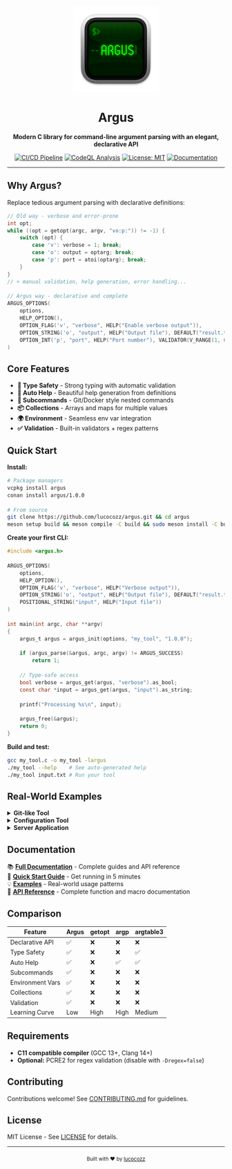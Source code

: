 <p align="center">
  <img src="docs/static/img/argus-logo.webp" alt="argus logo" width="200">
</p>

<h1 align="center">Argus</h1>

<p align="center">
  <strong>Modern C library for command-line argument parsing with an elegant, declarative API</strong>
</p>

<p align="center">
  <a href="https://github.com/lucocozz/argus/actions/workflows/ci-complete.yml"><img src="https://github.com/lucocozz/argus/actions/workflows/ci-complete.yml/badge.svg" alt="CI/CD Pipeline"></a>
  <a href="https://github.com/lucocozz/argus/actions/workflows/codeql.yml"><img src="https://github.com/lucocozz/argus/actions/workflows/codeql.yml/badge.svg" alt="CodeQL Analysis"></a>
  <a href="https://opensource.org/licenses/MIT"><img src="https://img.shields.io/badge/License-MIT-blue.svg" alt="License: MIT"></a>
  <a href="https://argus.readthedocs.io"><img src="https://img.shields.io/badge/docs-latest-blue.svg" alt="Documentation"></a>
</p>

---

## Why Argus?

Replace tedious argument parsing with declarative definitions:

```c
// Old way - verbose and error-prone
int opt;
while ((opt = getopt(argc, argv, "vo:p:")) != -1) {
    switch (opt) {
        case 'v': verbose = 1; break;
        case 'o': output = optarg; break;
        case 'p': port = atoi(optarg); break;
    }
}
// + manual validation, help generation, error handling...

// Argus way - declarative and complete
ARGUS_OPTIONS(
    options,
    HELP_OPTION(),
    OPTION_FLAG('v', "verbose", HELP("Enable verbose output")),
    OPTION_STRING('o', "output", HELP("Output file"), DEFAULT("result.txt")),
    OPTION_INT('p', "port", HELP("Port number"), VALIDATOR(V_RANGE(1, 65535)))
)
```

## Core Features

- **🎯 Type Safety** - Strong typing with automatic validation
- **📖 Auto Help** - Beautiful help generation from definitions  
- **🔧 Subcommands** - Git/Docker style nested commands
- **📦 Collections** - Arrays and maps for multiple values
- **🌍 Environment** - Seamless env var integration
- **✅ Validation** - Built-in validators + regex patterns

## Quick Start

**Install:**
```bash
# Package managers
vcpkg install argus
conan install argus/1.0.0

# From source
git clone https://github.com/lucocozz/argus.git && cd argus
meson setup build && meson compile -C build && sudo meson install -C build
```

**Create your first CLI:**
```c
#include <argus.h>

ARGUS_OPTIONS(
    options,
    HELP_OPTION(),
    OPTION_FLAG('v', "verbose", HELP("Verbose output")),
    OPTION_STRING('o', "output", HELP("Output file"), DEFAULT("result.txt")),
    POSITIONAL_STRING("input", HELP("Input file"))
)

int main(int argc, char **argv)
{
    argus_t argus = argus_init(options, "my_tool", "1.0.0");
    
    if (argus_parse(&argus, argc, argv) != ARGUS_SUCCESS)
        return 1;
    
    // Type-safe access
    bool verbose = argus_get(argus, "verbose").as_bool;
    const char *input = argus_get(argus, "input").as_string;
    
    printf("Processing %s\n", input);
    
    argus_free(&argus);
    return 0;
}
```

**Build and test:**
```bash
gcc my_tool.c -o my_tool -largus
./my_tool --help    # See auto-generated help
./my_tool input.txt # Run your tool
```

## Real-World Examples

<details>
<summary><strong>Git-like Tool</strong></summary>

```c
// Subcommands with their own options
ARGUS_OPTIONS(add_options,
    HELP_OPTION(),
    OPTION_FLAG('f', "force", HELP("Force add")),
    POSITIONAL_STRING("files", HELP("Files to add"))
)

ARGUS_OPTIONS(options,
    HELP_OPTION(),
    OPTION_FLAG('v', "verbose", HELP("Verbose output")),
    SUBCOMMAND("add", add_options, HELP("Add files"), ACTION(add_command)),
    SUBCOMMAND("status", status_options, HELP("Show status"), ACTION(status_command))
)

// Usage: ./vcs add --force file.txt
//        ./vcs status --verbose
```
</details>

<details>
<summary><strong>Configuration Tool</strong></summary>

```c
ARGUS_OPTIONS(options,
    HELP_OPTION(),
    // Array of tags
    OPTION_ARRAY_STRING('t', "tags", HELP("Resource tags")),
    // Key-value environment variables  
    OPTION_MAP_STRING('e', "env", HELP("Environment variables")),
    // Email validation with regex
    OPTION_STRING('n', "notify", HELP("Notification email"),
                 VALIDATOR(V_REGEX(ARGUS_RE_EMAIL)))
)

// Usage: ./config --tags=web,api --env=DEBUG=1,PORT=8080 --notify=admin@company.com
```
</details>

<details>
<summary><strong>Server Application</strong></summary>

```c
ARGUS_OPTIONS(options,
    HELP_OPTION(),
    // Load from environment with fallback
    OPTION_STRING('H', "host", HELP("Bind address"), 
                 ENV_VAR("HOST"), DEFAULT("0.0.0.0")),
    OPTION_INT('p', "port", HELP("Port number"),
              ENV_VAR("PORT"), VALIDATOR(V_RANGE(1, 65535)), DEFAULT(8080)),
    // Choice validation
    OPTION_STRING('l', "level", HELP("Log level"),
                 CHOICES_STRING("debug", "info", "warn", "error"), DEFAULT("info"))
)

// Usage: ./server --host 0.0.0.0 --port 8080 --level debug
// Or:    HOST=api.example.com PORT=9000 ./server
```
</details>

## Documentation

📚 **[Full Documentation](https://argus.readthedocs.io)** - Complete guides and API reference  
🚀 **[Quick Start Guide](https://argus.readthedocs.io/getting-started/quickstart)** - Get running in 5 minutes  
💡 **[Examples](https://argus.readthedocs.io/examples)** - Real-world usage patterns  
🔧 **[API Reference](https://argus.readthedocs.io/api-reference)** - Complete function and macro documentation  

## Comparison

| Feature | Argus | getopt | argp | argtable3 |
|---------|-------|--------|------|-----------|
| Declarative API | ✅ | ❌ | ❌ | ❌ |
| Type Safety | ✅ | ❌ | ❌ | ✅ |
| Auto Help | ✅ | ❌ | ✅ | ✅ |
| Subcommands | ✅ | ❌ | ❌ | ❌ |
| Environment Vars | ✅ | ❌ | ❌ | ❌ |
| Collections | ✅ | ❌ | ❌ | ❌ |
| Validation | ✅ | ❌ | ❌ | ❌ |
| Learning Curve | Low | High | High | Medium |

## Requirements

- **C11 compatible compiler** (GCC 13+, Clang 14+)
- **Optional:** PCRE2 for regex validation (disable with `-Dregex=false`)

## Contributing

Contributions welcome! See [CONTRIBUTING.md](CONTRIBUTING.md) for guidelines.

## License

MIT License - See [LICENSE](LICENSE) for details.

---

<p align="center">
  <sub>Built with ❤️ by <a href="https://github.com/lucocozz">lucocozz</a></sub>
</p>
